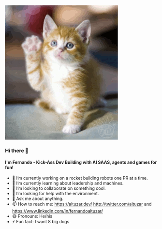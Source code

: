 ![Wave](https://github.com/altuzar/altuzar/blob/7cee95dad410050d9b5bf25060b535b4c865be60/wave.gif)

### Hi there 👋

#### I'm Fernando - Kick-Ass Dev Building with AI SAAS, agents and games for fun!

- 🔭 I’m currently working on a rocket building robots one PR at a time.
- 🌱 I’m currently learning about leadership and machines.
- 👯 I’m looking to collaborate on something cool.
- 🤔 I’m looking for help with the environment.
- 💬 Ask me about anything.
- 📫 How to reach me: https://altuzar.dev/ http://twitter.com/altuzar and https://www.linkedin.com/in/fernandoaltuzar/
- 😄 Pronouns: He/his
- ⚡ Fun fact: I want 8 big dogs.
